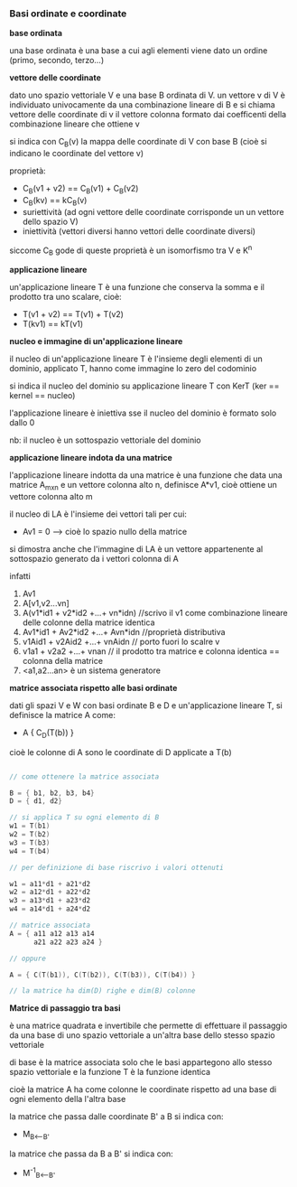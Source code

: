 ### Basi ordinate e coordinate

**base ordinata**

una base ordinata è una base a cui agli elementi viene dato un ordine (primo, secondo, terzo...)

**vettore delle coordinate**

dato uno spazio vettoriale V e una base B ordinata di V. un vettore v di V è individuato univocamente da una combinazione lineare di B e si chiama vettore delle coordinate di v il vettore colonna formato dai coefficenti della combinazione lineare che ottiene v

si indica con C<sub>B</sub>(v) la mappa delle coordinate di V con base B (cioè si indicano le coordinate del vettore v)

proprietà:
* C<sub>B</sub>(v1 + v2) == C<sub>B</sub>(v1) + C<sub>B</sub>(v2)
* C<sub>B</sub>(kv) == kC<sub>B</sub>(v)
* suriettività (ad ogni vettore delle coordinate corrisponde un un vettore dello spazio V)
* iniettività (vettori diversi hanno vettori delle coordinate diversi)

siccome C<sub>B</sub> gode di queste proprietà è un isomorfismo tra V e K<sup>n</sup>


**applicazione lineare**

un'applicazione lineare T è una funzione che conserva la somma e il prodotto tra uno scalare, cioè:
* T(v1 + v2) == T(v1) + T(v2)
* T(kv1) == kT(v1)


**nucleo e immagine di un'applicazione lineare**

il nucleo di un'applicazione lineare T è l'insieme degli elementi di un dominio, applicato T, hanno come immagine lo zero del codominio

si indica il nucleo del dominio su applicazione lineare T con KerT (ker == kernel == nucleo)

l'applicazione lineare è iniettiva sse il nucleo del dominio è formato solo dallo 0

nb: il nucleo è un sottospazio vettoriale del dominio

**applicazione lineare indota da una matrice**

l'applicazione lineare indotta da una matrice è una funzione che data una matrice A<sub>mxn</sub> e un vettore colonna alto n, definisce A\*v1, cioè ottiene un vettore colonna alto m

il nucleo di LA è l'insieme dei vettori tali per cui:
* Av1 = 0 --> cioè lo spazio nullo della matrice

si dimostra anche che l'immagine di LA è un vettore appartenente al sottospazio generato da i vettori colonna di A

infatti
1. Av1
2. A\[v1,v2...vn\]
3. A(v1\*id1 + v2\*id2 +...+ vn\*idn) //scrivo il v1 come combinazione lineare delle colonne della matrice identica
4. Av1\*id1 + Av2\*id2 +...+ Avn\*idn //proprietà distributiva
5. v1Aid1 + v2Aid2 +...+ vnAidn // porto fuori lo scalre v
6. v1a1 + v2a2 +...+ vnan // il prodotto tra matrice e colonna identica == colonna della matrice
7. <a1,a2...an> è un sistema generatore 


**matrice associata rispetto alle basi ordinate**

dati gli spazi V e W con basi ordinate B e D e un'applicazione lineare T, si definisce la matrice A come:
* A { C<sub>D</sub>(T(b)) }

cioè le colonne di A sono le coordinate di D applicate a T(b)


```c++

// come ottenere la matrice associata

B = { b1, b2, b3, b4}
D = { d1, d2}

// si applica T su ogni elemento di B
w1 = T(b1)
w2 = T(b2)
w3 = T(b3)
w4 = T(b4)

// per definizione di base riscrivo i valori ottenuti

w1 = a11*d1 + a21*d2
w2 = a12*d1 + a22*d2
w3 = a13*d1 + a23*d2
w4 = a14*d1 + a24*d2

// matrice associata
A = { a11 a12 a13 a14
      a21 a22 a23 a24 }

// oppure

A = { C(T(b1)), C(T(b2)), C(T(b3)), C(T(b4)) }

// la matrice ha dim(D) righe e dim(B) colonne
```

**Matrice di passaggio tra basi**

è una matrice quadrata e invertibile che permette di effettuare il passaggio da una base di uno spazio vettoriale a un'altra base dello stesso spazio vettoriale

di base è la matrice associata solo che le basi appartegono allo stesso spazio vettoriale e la funzione T è la funzione identica

cioè la matrice A ha come colonne le coordinate rispetto ad una base di ogni elemento della l'altra base

la matrice che passa dalle coordinate B' a B si indica con:
*  M<sub>B<--B'</sub>

la matrice che passa da B a B' si indica con:
*  M<sup>-1</sup><sub>B<--B'</sub>
